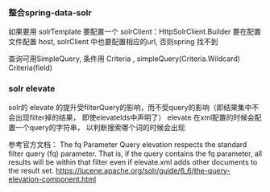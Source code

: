### 整合spring-data-solr
如果要用 solrTemplate 要配置一个 solrClient：HttpSolrClient.Builder
要在配置文件配置 host, solrClient 中也要配置相应的url, 否则spring 找不到

查询可用SimpleQuery, 条件用 Criteria , 
simpleQuery(Criteria.Wildcard)
Criteria(field)


### solr elevate
solr的 elevate 的提升受filterQuery的影响，而不受query的影响（即结果集中不会出现filter掉的结果， 即使elevateIds中声明了）
elevate 在xml配置的时候会配置一个query的字符串， 以判断搜索哪个词的时候会出现

参考官方文档：
The fq Parameter
Query elevation respects the standard filter query (fq) parameter. That is, if the query contains the fq parameter, all results will be within that filter even if elevate.xml adds other documents to the result set.
https://lucene.apache.org/solr/guide/6_6/the-query-elevation-component.html
